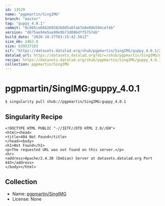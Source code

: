```yaml
---
id: 13529
name: "pgpmartin/SingIMG"
branch: "master"
tag: "guppy_4.0.1"
commit: "8c065ce66b26920260d5a8fab7e8e08b594cef4b"
version: "d675ae94e5aa90e9b73d086dff5757eb"
build_date: "2020-10-27T03:15:42.561Z"
size_mb: 1462.0
size: 639537183
sif: "https://datasets.datalad.org/shub/pgpmartin/SingIMG/guppy_4.0.1/2020-10-27-8c065ce6-d675ae94/d675ae94e5aa90e9b73d086dff5757eb.sif"
datalad_url: https://datasets.datalad.org?dir=/shub/pgpmartin/SingIMG/guppy_4.0.1/2020-10-27-8c065ce6-d675ae94/
recipe: https://datasets.datalad.org/shub/pgpmartin/SingIMG/guppy_4.0.1/2020-10-27-8c065ce6-d675ae94/Singularity
collection: pgpmartin/SingIMG
---
```


# pgpmartin/SingIMG:guppy_4.0.1

```bash
$ singularity pull shub://pgpmartin/SingIMG:guppy_4.0.1
```

## Singularity Recipe

```singularity
<!DOCTYPE HTML PUBLIC "-//IETF//DTD HTML 2.0//EN">
<html><head>
<title>404 Not Found</title>
</head><body>
<h1>Not Found</h1>
<p>The requested URL was not found on this server.</p>
<hr>
<address>Apache/2.4.38 (Debian) Server at datasets.datalad.org Port 443</address>
</body></html>
```

## Collection

 - Name: [pgpmartin/SingIMG](https://github.com/pgpmartin/SingIMG)
 - License: None

